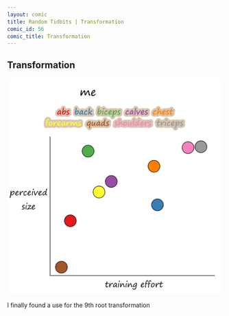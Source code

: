 ```yaml
---
layout: comic
title: Random Tidbits | Transformation
comic_id: 56
comic_title: Transformation
---
```


## Transformation

<img id="img56" src="/assets/images/56.gif">

I finally found a use for the 9th root transformation
